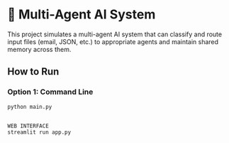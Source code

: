 # 🧠 Multi-Agent AI System

This project simulates a multi-agent AI system that can classify and route input files (email, JSON, etc.) to appropriate agents and maintain shared memory across them.

##  How to Run

### Option 1: Command Line

```bash
python main.py


WEB INTERFACE 
streamlit run app.py
